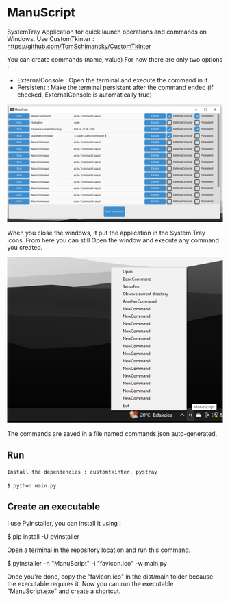 # ManuScript
SystemTray Application for quick launch operations and commands on Windows.
Use CustomTkinter : https://github.com/TomSchimansky/CustomTkinter

You can create commands (name, value)
For now there are only two options : 
- ExternalConsole : Open the terminal and execute the command in it.
- Persistent : Make the terminal persistent after the command ended (if checked, ExternalConsole is automatically true)

![Preview ParticleSandbox](preview.png)

When you close the windows, it put the application in the System Tray icons. From here you can still Open the window and execute any command you created.

![Preview ParticleSandbox](preview2.png)

The commands are saved in a file named commands.json auto-generated.

## Run

```
Install the dependencies : customtkinter, pystray

$ python main.py
```

## Create an executable 

I use PyInstaller, you can install it using : 

$ pip install -U pyinstaller

Open a terminal in the repository location and run this command.

$ pyinstaller -n "ManuScript" -i "favicon.ico" -w main.py

Once you're done, copy the "favicon.ico" in the dist/main folder because the executable requires it.
Now you can run the executable "ManuScript.exe" and create a shortcut.